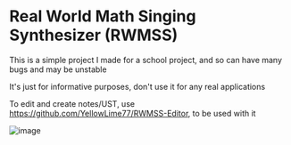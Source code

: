 # Real World Math Singing Synthesizer (RWMSS)

This is a simple project I made for a school project, and so can have many bugs and may be unstable

It's just for informative purposes, don't use it for any real applications

To edit and create notes/UST, use https://github.com/YellowLime77/RWMSS-Editor, to be used with it

![image](https://github.com/YellowLime77/RWMSS/assets/64500622/04ff2ff5-55b7-4d0a-9fcd-6401d360b5ae)
